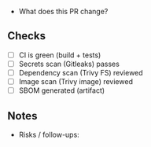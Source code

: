 - What does this PR change?
## Checks
- [ ] CI is green (build + tests)
- [ ] Secrets scan (Gitleaks) passes
- [ ] Dependency scan (Trivy FS) reviewed
- [ ] Image scan (Trivy image) reviewed
- [ ] SBOM generated (artifact)

## Notes
- Risks / follow-ups:

